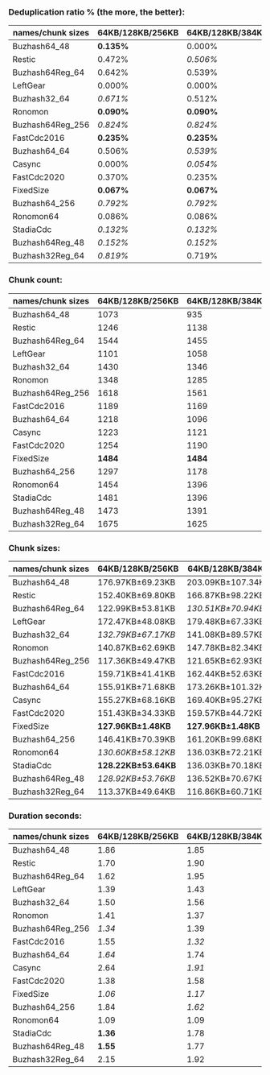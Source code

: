 ### Deduplication ratio % (the more, the better):

| names/chunk sizes | 64KB/128KB/256KB | 64KB/128KB/384KB | 64KB/128KB/512KB | 32KB/128KB/512KB | 64KB/128KB/160KB | 64KB/128KB/192KB | 64KB/128KB/224KB | 96KB/128KB/192KB | 64KB/128KB/640KB | 64KB/128KB/1MB |
| --------------- | -------------- | -------------- | -------------- | -------------- | -------------- | -------------- | -------------- | -------------- | -------------- | ------------ |
| Buzhash64_48    | **0.135%**     | 0.000%         | 0.000%         | 0.000%         | 0.084%         | *0.101%*       | *0.118%*       | *0.101%*       | 0.000%         | 0.000%       |
| Restic          | 0.472%         | *0.506%*       | *0.506%*       | **0.793%**     | *0.506%*       | *0.506%*       | *0.624%*       | 0.253%         | *0.506%*       | *0.506%*     |
| Buzhash64Reg_64 | 0.642%         | 0.539%         | 0.539%         | **0.830%**     | *0.711%*       | *0.711%*       | 0.658%         | 0.402%         | 0.539%         | 0.539%       |
| LeftGear        | 0.000%         | 0.000%         | 0.000%         | 0.000%         | 0.000%         | **0.101%**     | 0.000%         | **0.101%**     | 0.000%         | 0.000%       |
| Buzhash32_64    | *0.671%*       | 0.512%         | *0.671%*       | **0.907%**     | *0.671%*       | 0.512%         | *0.671%*       | 0.455%         | *0.671%*       | *0.671%*     |
| Ronomon         | **0.090%**     | **0.090%**     | **0.090%**     | **0.090%**     | 0.084%         | **0.090%**     | **0.090%**     | 0.059%         | **0.090%**     | **0.090%**   |
| Buzhash64Reg_256 | *0.824%*       | *0.824%*       | *0.824%*       | **1.082%**     | *0.824%*       | *0.824%*       | *0.824%*       | 0.613%         | *0.824%*       | *0.824%*     |
| FastCdc2016     | **0.235%**     | **0.235%**     | **0.235%**     | **0.235%**     | 0.000%         | 0.159%         | **0.235%**     | 0.159%         | **0.235%**     | **0.235%**   |
| Buzhash64_64    | 0.506%         | *0.539%*       | *0.539%*       | **0.809%**     | *0.539%*       | 0.506%         | *0.539%*       | 0.303%         | *0.539%*       | *0.539%*     |
| Casync          | 0.000%         | *0.054%*       | 0.000%         | 0.000%         | **0.084%**     | *0.054%*       | *0.054%*       | *0.054%*       | *0.054%*       | *0.054%*     |
| FastCdc2020     | 0.370%         | 0.235%         | 0.235%         | 0.235%         | 0.253%         | **0.487%**     | *0.471%*       | **0.487%**     | 0.235%         | 0.235%       |
| FixedSize       | **0.067%**     | **0.067%**     | **0.067%**     | **0.067%**     | **0.067%**     | **0.067%**     | **0.067%**     | **0.067%**     | **0.067%**     | **0.067%**   |
| Buzhash64_256   | *0.792%*       | *0.792%*       | *0.792%*       | **1.094%**     | *0.792%*       | *0.792%*       | *0.792%*       | 0.516%         | *0.792%*       | *0.792%*     |
| Ronomon64       | 0.086%         | 0.086%         | 0.086%         | 0.086%         | **0.254%**     | *0.187%*       | *0.204%*       | 0.168%         | 0.086%         | 0.086%       |
| StadiaCdc       | *0.132%*       | *0.132%*       | *0.132%*       | 0.083%         | **0.211%**     | *0.132%*       | *0.132%*       | *0.185%*       | *0.132%*       | *0.132%*     |
| Buzhash64Reg_48 | *0.152%*       | *0.152%*       | *0.152%*       | 0.082%         | **0.236%**     | *0.152%*       | *0.152%*       | 0.110%         | *0.152%*       | *0.152%*     |
| Buzhash32Reg_64 | *0.819%*       | 0.719%         | 0.719%         | **0.944%**     | 0.792%         | *0.819%*       | *0.819%*       | 0.544%         | 0.719%         | 0.719%       |

### Chunk count:

| names/chunk sizes | 64KB/128KB/256KB | 64KB/128KB/384KB | 64KB/128KB/512KB | 32KB/128KB/512KB | 64KB/128KB/160KB | 64KB/128KB/192KB | 64KB/128KB/224KB | 96KB/128KB/192KB | 64KB/128KB/640KB | 64KB/128KB/1MB |
| --------------- | -------------- | -------------- | -------------- | -------------- | -------------- | -------------- | -------------- | -------------- | -------------- | ------------ |
| Buzhash64_48    | 1073           | 935            | *890*          | 1034           | 1404           | 1255           | 1145           | 1131           | *871*          | **846**      |
| Restic          | 1246           | 1138           | *1098*         | 1427           | 1520           | 1387           | 1309           | 1197           | *1086*         | **1077**     |
| Buzhash64Reg_64 | 1544           | 1455           | *1437*         | 1652           | 1823           | 1691           | 1600           | 1500           | *1430*         | **1426**     |
| LeftGear        | 1101           | 1058           | *1044*         | 1090           | 1284           | 1195           | 1136           | 1174           | *1038*         | **1026**     |
| Buzhash32_64    | 1430           | 1346           | 1321           | 1836           | 1646           | 1546           | 1465           | **1276**       | *1308*         | *1303*       |
| Ronomon         | 1348           | 1285           | 1261           | 1268           | 1554           | 1458           | 1390           | *1247*         | *1255*         | **1245**     |
| Buzhash64Reg_256 | 1618           | 1561           | 1546           | 1746           | 1857           | 1732           | 1652           | **1534**       | *1542*         | *1542*       |
| FastCdc2016     | 1189           | 1169           | *1164*         | 1212           | 1315           | 1236           | 1204           | 1207           | *1163*         | **1158**     |
| Buzhash64_64    | 1218           | 1096           | *1071*         | 1373           | 1509           | 1359           | 1277           | 1191           | *1048*         | **1035**     |
| Casync          | 1223           | 1121           | *1087*         | 1333           | 1485           | 1363           | 1284           | 1183           | *1071*         | **1060**     |
| FastCdc2020     | 1254           | 1190           | *1175*         | 1225           | 1716           | 1418           | 1307           | 1394           | *1168*         | **1162**     |
| FixedSize       | **1484**       | **1484**       | **1484**       | **1484**       | **1484**       | **1484**       | **1484**       | **1484**       | **1484**       | **1484**     |
| Buzhash64_256   | 1297           | 1178           | *1151*         | 1538           | 1547           | 1419           | 1350           | 1216           | *1133*         | **1124**     |
| Ronomon64       | 1454           | 1396           | 1385           | *1377*         | 1629           | 1534           | 1475           | **1271**       | 1380           | *1377*       |
| StadiaCdc       | 1481           | 1396           | 1371           | **1350**       | 1764           | 1619           | 1526           | 1469           | *1362*         | *1357*       |
| Buzhash64Reg_48 | 1473           | 1391           | *1373*         | 1374           | 1757           | 1630           | 1538           | 1481           | *1359*         | **1350**     |
| Buzhash32Reg_64 | 1675           | 1625           | 1610           | 1977           | 1896           | 1782           | 1717           | **1539**       | *1607*         | *1602*       |

### Chunk sizes:

| names/chunk sizes | 64KB/128KB/256KB    | 64KB/128KB/384KB   | 64KB/128KB/512KB   | 32KB/128KB/512KB     | 64KB/128KB/160KB    | 64KB/128KB/192KB    | 64KB/128KB/224KB    | 96KB/128KB/192KB    | 64KB/128KB/640KB   | 64KB/128KB/1MB     |
| --------------- | ------------------- | ------------------ | ------------------ | -------------------- | ------------------- | ------------------- | ------------------- | ------------------- | ------------------ | ------------------ |
| Buzhash64_48    | 176.97KB±69.23KB    | 203.09KB±107.34KB  | 213.36KB±130.10KB  | 183.65KB±135.31KB    | **135.25KB±32.66KB** | *151.31KB±46.09KB*  | *165.85KB±57.84KB*  | 167.90KB±32.90KB    | 218.02KB±146.52KB  | 224.46KB±169.70KB  |
| Restic          | 152.40KB±69.80KB    | 166.87KB±98.22KB   | 172.94KB±115.48KB  | *133.07KB±115.14KB*  | **124.93KB±35.93KB** | *136.91KB±48.71KB*  | 145.07KB±59.55KB    | 158.64KB±36.23KB    | 174.86KB±122.59KB  | 176.32KB±133.29KB  |
| Buzhash64Reg_64 | 122.99KB±53.81KB    | *130.51KB±70.94KB* | *132.15KB±78.32KB* | 114.95KB±97.11KB     | 104.17KB±29.08KB    | 112.30KB±38.43KB    | 118.68KB±46.96KB    | **126.60KB±26.58KB** | 132.79KB±82.45KB   | 133.16KB±85.92KB   |
| LeftGear        | 172.47KB±48.08KB    | 179.48KB±67.33KB   | 181.89KB±79.47KB   | 174.21KB±82.85KB     | **147.89KB±18.83KB** | *158.91KB±29.92KB*  | 167.16KB±40.07KB    | *161.75KB±25.71KB*  | 182.94KB±88.11KB   | 185.08KB±109.68KB  |
| Buzhash32_64    | *132.79KB±67.17KB*  | 141.08KB±89.57KB   | 143.75KB±100.71KB  | 103.43KB±97.33KB     | 115.37KB±38.36KB    | *122.83KB±49.71KB*  | **129.62KB±59.53KB** | 148.82KB±37.69KB    | 145.18KB±107.19KB  | 145.74KB±114.12KB  |
| Ronomon         | 140.87KB±62.69KB    | 147.78KB±82.34KB   | 150.59KB±93.58KB   | 149.76KB±95.93KB     | *122.20KB±35.12KB*  | **130.24KB±46.15KB** | *136.61KB±55.06KB*  | 152.28KB±34.90KB    | 151.31KB±99.96KB   | 152.52KB±110.50KB  |
| Buzhash64Reg_256 | 117.36KB±49.47KB    | 121.65KB±62.93KB   | 122.83KB±68.87KB   | 108.76KB±90.40KB     | 102.26KB±28.51KB    | 109.64KB±36.70KB    | 114.95KB±44.38KB    | **123.79KB±25.90KB** | *123.15KB±71.79KB* | *123.15KB±71.79KB* |
| FastCdc2016     | 159.71KB±41.41KB    | 162.44KB±52.63KB   | 163.14KB±58.37KB   | *156.68KB±62.86KB*   | **144.41KB±20.52KB** | *153.64KB±29.14KB*  | 157.72KB±36.04KB    | 157.33KB±24.64KB    | 163.28KB±63.06KB   | 163.98KB±72.93KB   |
| Buzhash64_64    | 155.91KB±71.68KB    | 173.26KB±101.32KB  | 177.30KB±117.94KB  | *138.31KB±118.97KB*  | **125.84KB±36.88KB** | *139.73KB±49.27KB*  | 148.70KB±60.88KB    | 159.44KB±36.38KB    | 181.20KB±131.11KB  | 183.47KB±142.23KB  |
| Casync          | 155.27KB±68.16KB    | 169.40KB±95.27KB   | 174.69KB±111.44KB  | *142.46KB±112.17KB*  | **127.87KB±34.55KB** | *139.32KB±46.94KB*  | 147.89KB±57.97KB    | 160.52KB±34.88KB    | 177.30KB±120.33KB  | 179.14KB±135.18KB  |
| FastCdc2020     | 151.43KB±34.33KB    | 159.57KB±44.72KB   | 161.61KB±51.89KB   | 155.01KB±57.23KB     | 110.66KB±30.49KB    | **133.92KB±29.49KB** | *145.29KB±31.06KB*  | *136.22KB±27.75KB*  | 162.58KB±58.26KB   | 163.42KB±68.32KB   |
| FixedSize       | **127.96KB±1.48KB** | **127.96KB±1.48KB** | **127.96KB±1.48KB** | **127.96KB±1.48KB**  | **127.96KB±1.48KB** | **127.96KB±1.48KB** | **127.96KB±1.48KB** | **127.96KB±1.48KB** | **127.96KB±1.48KB** | **127.96KB±1.48KB** |
| Buzhash64_256   | 146.41KB±70.39KB    | 161.20KB±99.68KB   | 164.98KB±114.49KB  | **123.47KB±113.09KB** | *122.75KB±37.31KB*  | *133.82KB±49.26KB*  | 140.66KB±60.17KB    | 156.16KB±36.77KB    | 167.60KB±124.49KB  | 168.94KB±137.15KB  |
| Ronomon64       | *130.60KB±58.12KB*  | 136.03KB±72.21KB   | 137.11KB±78.48KB   | 137.90KB±81.36KB     | 116.57KB±35.08KB    | *123.79KB±44.69KB*  | **128.74KB±52.21KB** | 149.40KB±34.61KB    | 137.60KB±81.96KB   | 137.90KB±87.78KB   |
| StadiaCdc       | **128.22KB±53.64KB** | 136.03KB±70.18KB   | 138.51KB±80.00KB   | 140.66KB±107.49KB    | 107.65KB±28.95KB    | 117.29KB±38.19KB    | *124.44KB±47.17KB*  | *129.27KB±27.57KB*  | 139.42KB±86.86KB   | 139.94KB±94.31KB   |
| Buzhash64Reg_48 | *128.92KB±53.76KB*  | 136.52KB±70.67KB   | 138.31KB±77.48KB   | 138.20KB±100.76KB    | 108.08KB±28.62KB    | 116.50KB±37.81KB    | *123.47KB±46.25KB*  | **128.22KB±26.20KB** | 139.73KB±86.64KB   | 140.66KB±94.00KB   |
| Buzhash32Reg_64 | 113.37KB±49.64KB    | 116.86KB±60.71KB   | 117.95KB±66.36KB   | 96.05KB±83.84KB      | 100.15KB±29.56KB    | 106.56KB±37.86KB    | 110.60KB±44.04KB    | **123.39KB±25.83KB** | *118.17KB±68.94KB* | *118.53KB±72.35KB* |

### Duration seconds:

| names/chunk sizes | 64KB/128KB/256KB | 64KB/128KB/384KB | 64KB/128KB/512KB | 32KB/128KB/512KB | 64KB/128KB/160KB | 64KB/128KB/192KB | 64KB/128KB/224KB | 96KB/128KB/192KB | 64KB/128KB/640KB | 64KB/128KB/1MB |
| --------------- | -------------- | -------------- | -------------- | -------------- | -------------- | -------------- | -------------- | -------------- | -------------- | ------------ |
| Buzhash64_48    | 1.86           | 1.85           | 1.86           | 1.77           | **1.10**       | 1.77           | *1.34*         | 1.62           | 1.90           | *1.29*       |
| Restic          | 1.70           | 1.90           | 1.98           | 1.86           | *1.39*         | 1.82           | 1.67           | *1.57*         | 2.07           | **1.27**     |
| Buzhash64Reg_64 | 1.62           | 1.95           | 1.95           | 1.74           | **1.27**       | 1.58           | 1.52           | *1.51*         | 1.62           | *1.32*       |
| LeftGear        | 1.39           | 1.43           | 1.44           | 1.47           | **1.29**       | *1.35*         | 1.36           | *1.30*         | 1.44           | 1.50         |
| Buzhash32_64    | 1.50           | 1.56           | 1.54           | 1.70           | *1.36*         | *1.42*         | 1.51           | **1.29**       | 1.53           | 1.69         |
| Ronomon         | 1.41           | 1.37           | 1.40           | 1.47           | *1.35*         | **1.27**       | 1.38           | *1.32*         | 1.45           | 1.47         |
| Buzhash64Reg_256 | *1.34*         | 1.39           | 1.47           | 1.65           | *1.29*         | 1.36           | 1.40           | **1.23**       | 1.50           | 1.50         |
| FastCdc2016     | 1.55           | *1.32*         | *1.35*         | 1.41           | 1.48           | **1.27**       | 1.51           | 1.48           | 1.65           | 1.71         |
| Buzhash64_64    | *1.64*         | 1.74           | 1.85           | 1.93           | **1.50**       | 1.75           | 1.76           | *1.62*         | 1.84           | 1.93         |
| Casync          | 2.64           | *1.91*         | 2.61           | 2.29           | **1.64**       | 2.53           | 2.59           | 2.13           | 2.71           | *1.90*       |
| FastCdc2020     | 1.38           | 1.58           | 1.65           | 1.60           | *1.35*         | 1.41           | 1.58           | 1.53           | *1.31*         | **1.29**     |
| FixedSize       | *1.06*         | *1.17*         | 1.73           | 1.38           | **0.97**       | 1.28           | 1.28           | 1.23           | 1.37           | 1.20         |
| Buzhash64_256   | 1.84           | *1.62*         | 1.83           | 1.91           | 1.71           | *1.58*         | 1.67           | **1.45**       | 1.70           | 1.93         |
| Ronomon64       | 1.09           | 1.09           | 1.17           | 1.20           | *1.04*         | *1.04*         | 1.09           | **0.99**       | 1.15           | 1.21         |
| StadiaCdc       | **1.36**       | 1.78           | 1.76           | 1.94           | 1.66           | *1.52*         | 1.87           | 1.61           | *1.60*         | 1.64         |
| Buzhash64Reg_48 | **1.55**       | 1.77           | 1.91           | 2.07           | *1.63*         | *1.63*         | 1.93           | 1.67           | 1.88           | 1.66         |
| Buzhash32Reg_64 | 2.15           | 1.92           | *1.55*         | 1.73           | **1.40**       | 1.84           | 1.63           | *1.58*         | 1.74           | 1.73         |
